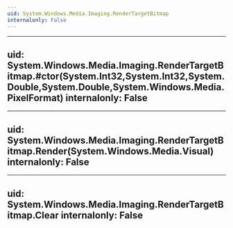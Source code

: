 ```yaml
---
uid: System.Windows.Media.Imaging.RenderTargetBitmap
internalonly: False
---
```


---
uid: System.Windows.Media.Imaging.RenderTargetBitmap.#ctor(System.Int32,System.Int32,System.Double,System.Double,System.Windows.Media.PixelFormat)
internalonly: False
---

---
uid: System.Windows.Media.Imaging.RenderTargetBitmap.Render(System.Windows.Media.Visual)
internalonly: False
---

---
uid: System.Windows.Media.Imaging.RenderTargetBitmap.Clear
internalonly: False
---

